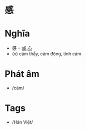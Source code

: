 # 感

# Nghĩa
* 感 = [咸](咸.md) [心](心.md)
* (v) cảm thấy, cảm động, tình cảm

# Phát âm
* /cảm/

# Tags
* /Hán Việt/

<script>window.HANZI_FIELD='感';</script>

